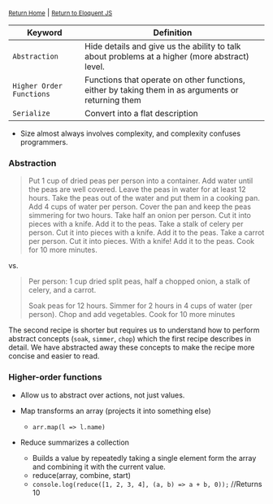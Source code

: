 <small>[Return Home](../../README.md)</small> | <small>[Return to Eloquent JS](index.md)</small>

| Keyword                  | Definition                                                                                         |
| ------------------------ | -------------------------------------------------------------------------------------------------- |
| `Abstraction`            | Hide details and give us the ability to talk about problems at a higher (more abstract) level.     |
| `Higher Order Functions` | Functions that operate on other functions, either by taking them in as arguments or returning them |
| `Serialize`              | Convert into a flat description                                                                    |

- Size almost always involves complexity, and complexity confuses programmers.

### Abstraction

> Put 1 cup of dried peas per person into a container. Add water until the peas are well covered. Leave the peas in water for at least 12 hours. Take the peas out of the water and put them in a cooking pan. Add 4 cups of water per person. Cover the pan and keep the peas simmering for two hours. Take half an onion per person. Cut it into pieces with a knife. Add it to the peas. Take a stalk of celery per person. Cut it into pieces with a knife. Add it to the peas. Take a carrot per person. Cut it into pieces. With a knife! Add it to the peas. Cook for 10 more minutes.

vs.

> Per person: 1 cup dried split peas, half a chopped onion, a stalk of celery, and a carrot.
>
> Soak peas for 12 hours. Simmer for 2 hours in 4 cups of water (per person). Chop and add vegetables. Cook for 10 more minutes

The second recipe is shorter but requires us to understand how to perform abstract concepts (`soak`, `simmer`, `chop`) which the first recipe describes in detail. We have abstracted away these concepts to make the recipe more concise and easier to read.

### Higher-order functions

- Allow us to abstract over actions, not just values.

- Map transforms an array (projects it into something else)
  - `arr.map(l => l.name)`
- Reduce summarizes a collection
  - Builds a value by repeatedly taking a single element form the array and combining it with the current value.
  - reduce(array, combine, start)
  - `console.log(reduce([1, 2, 3, 4], (a, b) => a + b, 0));` //Returns 10
